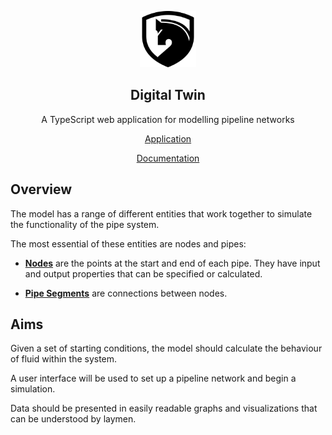 <p align="center">
	<img alt="Pace" src="public/images/logo-512.png" width="90">
	<h2 align="center">Digital Twin</h2>
</p>

<p align="center">A TypeScript web application for modelling pipeline networks</p>

<p align="center">
	<a href="https://fams.vercel.app/">Application</a>
</p>

<p align="center">
	<a href="https://fams-docs.vercel.app/">Documentation</a>
</p>

## Overview

The model has a range of different entities that work together to simulate the functionality of the pipe system.

The most essential of these entities are nodes and pipes:

- [**Nodes**](https://fams-docs.vercel.app/docs/model/Node) are the points at the start and end of each pipe. They have input and output properties that can be specified or calculated.

- [**Pipe Segments**](https://fams-docs.vercel.app/docs/model/Pipe) are connections between nodes.

## Aims

Given a set of starting conditions, the model should calculate the behaviour of fluid within the system.

A user interface will be used to set up a pipeline network and begin a simulation.

Data should be presented in easily readable graphs and visualizations that can be understood by laymen.
